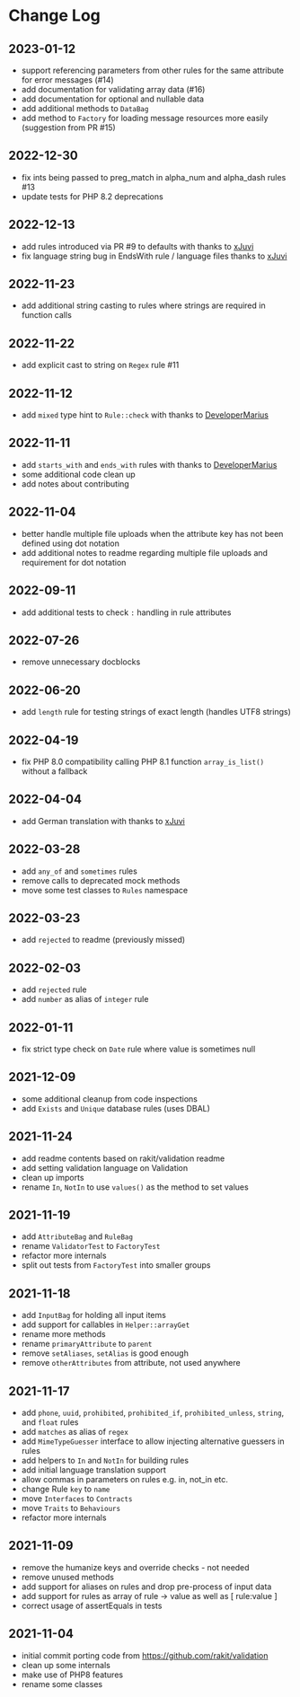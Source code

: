 Change Log
==========

2023-01-12
----------

 * support referencing parameters from other rules for the same attribute for error messages (#14)
 * add documentation for validating array data (#16)
 * add documentation for optional and nullable data
 * add additional methods to `DataBag`
 * add method to `Factory` for loading message resources more easily (suggestion from PR #15)

2022-12-30
----------

 * fix ints being passed to preg_match in alpha_num and alpha_dash rules #13
 * update tests for PHP 8.2 deprecations

2022-12-13
----------

 * add rules introduced via PR #9 to defaults with thanks to [xJuvi](https://github.com/xJuvi)
 * fix language string bug in EndsWith rule / language files thanks to [xJuvi](https://github.com/xJuvi)

2022-11-23
----------

 * add additional string casting to rules where strings are required in function calls

2022-11-22
----------

 * add explicit cast to string on `Regex` rule #11

2022-11-12
----------

 * add `mixed` type hint to `Rule::check` with thanks to [DeveloperMarius](https://github.com/DeveloperMarius)

2022-11-11
----------

 * add `starts_with` and `ends_with` rules with thanks to [DeveloperMarius](https://github.com/DeveloperMarius)
 * some additional code clean up
 * add notes about contributing

2022-11-04
----------

 * better handle multiple file uploads when the attribute key has not been defined using dot notation
 * add additional notes to readme regarding multiple file uploads and requirement for dot notation

2022-09-11
----------

 * add additional tests to check `:` handling in rule attributes

2022-07-26
----------

 * remove unnecessary docblocks

2022-06-20
----------

 * add `length` rule for testing strings of exact length (handles UTF8 strings)

2022-04-19
----------

 * fix PHP 8.0 compatibility calling PHP 8.1 function `array_is_list()` without a fallback

2022-04-04
----------

 * add German translation with thanks to [xJuvi](https://github.com/xJuvi)

2022-03-28
----------

 * add `any_of` and `sometimes` rules
 * remove calls to deprecated mock methods
 * move some test classes to `Rules` namespace

2022-03-23
----------

 * add `rejected` to readme (previously missed)

2022-02-03
----------

 * add `rejected` rule
 * add `number` as alias of `integer` rule

2022-01-11
----------

 * fix strict type check on `Date` rule where value is sometimes null

2021-12-09
----------

 * some additional cleanup from code inspections
 * add `Exists` and `Unique` database rules (uses DBAL)

2021-11-24
----------

 * add readme contents based on rakit/validation readme
 * add setting validation language on Validation
 * clean up imports
 * rename `In`, `NotIn` to use `values()` as the method to set values

2021-11-19
----------

 * add `AttributeBag` and `RuleBag`
 * rename `ValidatorTest` to `FactoryTest`
 * refactor more internals
 * split out tests from `FactoryTest` into smaller groups

2021-11-18
----------

 * add `InputBag` for holding all input items
 * add support for callables in `Helper::arrayGet`
 * rename more methods
 * rename `primaryAttribute` to `parent`
 * remove `setAliases`, `setAlias` is good enough
 * remove `otherAttributes` from attribute, not used anywhere

2021-11-17
----------

 * add `phone`, `uuid`, `prohibited`, `prohibited_if`, `prohibited_unless`, `string`, and `float` rules
 * add `matches` as alias of `regex`
 * add `MimeTypeGuesser` interface to allow injecting alternative guessers in rules
 * add helpers to `In` and `NotIn` for building rules
 * add initial language translation support
 * allow commas in parameters on rules e.g. in, not_in etc.
 * change Rule `key` to `name`
 * move `Interfaces` to `Contracts`
 * move `Traits` to `Behaviours`
 * refactor more internals

2021-11-09
----------

 * remove the humanize keys and override checks - not needed
 * remove unused methods
 * add support for aliases on rules and drop pre-process of input data
 * add support for rules as array of rule -> value as well as [ rule:value ]
 * correct usage of assertEquals in tests

2021-11-04
----------

 * initial commit porting code from https://github.com/rakit/validation
 * clean up some internals
 * make use of PHP8 features
 * rename some classes
